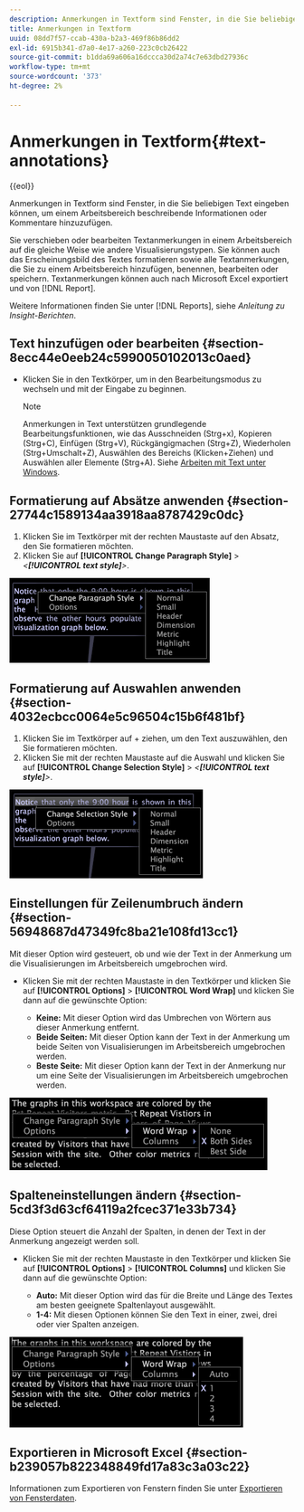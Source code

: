 ```yaml
---
description: Anmerkungen in Textform sind Fenster, in die Sie beliebigen Text eingeben können, um einem Arbeitsbereich beschreibende Informationen oder Kommentare hinzuzufügen.
title: Anmerkungen in Textform
uuid: 08dd7f57-ccab-430a-b2a3-469f86b86dd2
exl-id: 6915b341-d7a0-4e17-a260-223c0cb26422
source-git-commit: b1dda69a606a16dccca30d2a74c7e63dbd27936c
workflow-type: tm+mt
source-wordcount: '373'
ht-degree: 2%

---
```


# Anmerkungen in Textform{#text-annotations}

{{eol}}

Anmerkungen in Textform sind Fenster, in die Sie beliebigen Text eingeben können, um einem Arbeitsbereich beschreibende Informationen oder Kommentare hinzuzufügen.

Sie verschieben oder bearbeiten Textanmerkungen in einem Arbeitsbereich auf die gleiche Weise wie andere Visualisierungstypen. Sie können auch das Erscheinungsbild des Textes formatieren sowie alle Textanmerkungen, die Sie zu einem Arbeitsbereich hinzufügen, benennen, bearbeiten oder speichern. Textanmerkungen können auch nach Microsoft Excel exportiert und von [!DNL Report].

Weitere Informationen finden Sie unter [!DNL Reports], siehe *Anleitung zu Insight-Berichten*.

## Text hinzufügen oder bearbeiten {#section-8ecc44e0eeb24c5990050102013c0aed}

* Klicken Sie in den Textkörper, um in den Bearbeitungsmodus zu wechseln und mit der Eingabe zu beginnen.

   >[!NOTE]
   >
   >Anmerkungen in Text unterstützen grundlegende Bearbeitungsfunktionen, wie das Ausschneiden (Strg+x), Kopieren (Strg+C), Einfügen (Strg+V), Rückgängigmachen (Strg+Z), Wiederholen (Strg+Umschalt+Z), Auswählen des Bereichs (Klicken+Ziehen) und Auswählen aller Elemente (Strg+A). Siehe [Arbeiten mit Text unter Windows](../../../../home/c-get-started/c-wk-win-wksp/c-work-text-win.md#concept-f1222434bf954767808e94b955945c8d).

## Formatierung auf Absätze anwenden {#section-27744c1589134aa3918aa8787429c0dc}

1. Klicken Sie im Textkörper mit der rechten Maustaste auf den Absatz, den Sie formatieren möchten.
1. Klicken Sie auf **[!UICONTROL Change Paragraph Style]** > *&lt;**[!UICONTROL text style]**>*.

![](assets/mnu_Text_Paragraph.png)

## Formatierung auf Auswahlen anwenden {#section-4032ecbcc0064e5c96504c15b6f481bf}

1. Klicken Sie im Textkörper auf + ziehen, um den Text auszuwählen, den Sie formatieren möchten.
1. Klicken Sie mit der rechten Maustaste auf die Auswahl und klicken Sie auf **[!UICONTROL Change Selection Style]** > *&lt;**[!UICONTROL text style]**>*.

![](assets/mnu_Text_Selection.png)

## Einstellungen für Zeilenumbruch ändern {#section-56948687d47349fc8ba21e108fd13cc1}

Mit dieser Option wird gesteuert, ob und wie der Text in der Anmerkung um die Visualisierungen im Arbeitsbereich umgebrochen wird.

* Klicken Sie mit der rechten Maustaste in den Textkörper und klicken Sie auf **[!UICONTROL Options]** > **[!UICONTROL Word Wrap]** und klicken Sie dann auf die gewünschte Option:

   * **Keine:** Mit dieser Option wird das Umbrechen von Wörtern aus dieser Anmerkung entfernt.
   * **Beide Seiten:** Mit dieser Option kann der Text in der Anmerkung um beide Seiten von Visualisierungen im Arbeitsbereich umgebrochen werden.
   * **Beste Seite:** Mit dieser Option kann der Text in der Anmerkung nur um eine Seite der Visualisierungen im Arbeitsbereich umgebrochen werden.

![](assets/mnu_Text_OptionsWrap.png)

## Spalteneinstellungen ändern {#section-5cd3f3d63cf64119a2fcec371e33b734}

Diese Option steuert die Anzahl der Spalten, in denen der Text in der Anmerkung angezeigt werden soll.

* Klicken Sie mit der rechten Maustaste in den Textkörper und klicken Sie auf **[!UICONTROL Options]** > **[!UICONTROL Columns]** und klicken Sie dann auf die gewünschte Option:

   * **Auto:** Mit dieser Option wird das für die Breite und Länge des Textes am besten geeignete Spaltenlayout ausgewählt.
   * **1-4:** Mit diesen Optionen können Sie den Text in einer, zwei, drei oder vier Spalten anzeigen.

![](assets/mnu_Text_OptionsColumns.png)

## Exportieren in Microsoft Excel {#section-b239057b822348849fd17a83c3a03c22}

Informationen zum Exportieren von Fenstern finden Sie unter [Exportieren von Fensterdaten](../../../../home/c-get-started/c-wk-win-wksp/c-exp-win-data.md#concept-8df61d64ed434cc5a499023c44197349).
